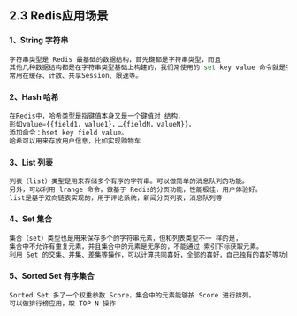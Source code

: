 ## 2.3 Redis应用场景


#### 1、String 字符串

```python
字符串类型是 Redis 最基础的数据结构，首先键都是字符串类型，而且
其他几种数据结构都是在字符串类型基础上构建的，我们常使用的 set key value 命令就是字符串。
常用在缓存、计数、共享Session、限速等。
```
#### 2、Hash 哈希
```python
在Redis中，哈希类型是指键值本身又是一个键值对 结构，
形如value={{field1，value1}，…{fieldN，valueN}}，
添加命令：hset key field value。
哈希可以用来存放用户信息，比如实现购物车
```


#### 3、List 列表
```python
列表（list）类型是用来存储多个有序的字符串。可以做简单的消息队列的功能。
另外，可以利用 lrange 命令，做基于 Redis的分页功能，性能极佳，用户体验好。
list是基于双向链表实现的，用于评论系统，新闻分页列表，消息队列等
```

#### 4、Set 集合
```python
集合（set）类型也是用来保存多个的字符串元素，但和列表类型不一 样的是，
集合中不允许有重复元素，并且集合中的元素是无序的，不能通过 索引下标获取元素。
利用 Set 的交集、并集、差集等操作，可以计算共同喜好，全部的喜好，自己独有的喜好等功能。
```

#### 5、Sorted Set 有序集合
```python
Sorted Set 多了一个权重参数 Score，集合中的元素能够按 Score 进行排列。
可以做排行榜应用，取 TOP N 操作
```